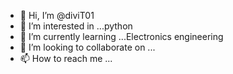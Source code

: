 - 👋 Hi, I’m @diviT01
- 👀 I’m interested in ...python
- 🌱 I’m currently learning ...Electronics engineering
- 💞️ I’m looking to collaborate on ...
- 📫 How to reach me ...

<!---
diviT01/diviT01 is a ✨ special ✨ repository because its `README.md` (this file) appears on your GitHub profile.
You can click the Preview link to take a look at your changes.
--->
